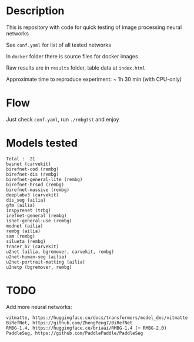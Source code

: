 # Description

This is repository with code for quick testing of image processing neural networks

See `conf.yaml` for list of all tested networks

In `docker` folder there is source files for docker images

Raw results are in `results` folder, table data at `index.html`

Approximate time to reproduce experiment: ~ 1h 30 min (with CPU-only)

# Flow

Just check `conf.yaml`, run `./rmbgtst` and enjoy

# Models tested

```
Total :  21
basnet (carvekit)
birefnet-cod (rembg)
birefnet-dis (rembg)
birefnet-general-lite (rembg)
birefnet-hrsod (rembg)
birefnet-massive (rembg)
deeplabv3 (carvekit)
dis_seg (ailia)
gfm (ailia)
inspyrenet (trbg)
irefnet-general (rembg)
isnet-general-use (rembg)
modnet (ailia)
rembg (ailia)
sam (rembg)
silueta (rembg)
tracer_b7 (carvekit)
u2net (ailia, bgremover, carvekit, rembg)
u2net-human-seg (ailia)
u2net-portrait-matting (ailia)
u2netp (bgremover, rembg)
```

# TODO

Add more neural networks:

```
vitmatte, https://huggingface.co/docs/transformers/model_doc/vitmatte
BiRefNet, https://github.com/ZhengPeng7/BiRefNet
RMBG-1.4, https://huggingface.co/briaai/RMBG-1.4 (+ RMBG-2.0)
PaddleSeg, https://github.com/PaddlePaddle/PaddleSeg
```
